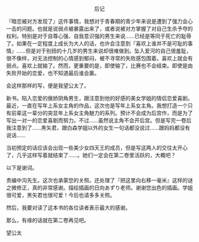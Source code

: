 <p align="center">后记</p>

『暗恋被对方发现了』这件事情，我想对于青春期的青少年来说是遭到了强力会心一击的问题。也就是说弱点被暴露出来了，或者说被对方掌握了对自己生杀予夺的权利。特别是对于自尊心强、自我意识强的男生来说……已经是等同于死亡的耻辱了。如果在一定程度上成长为大人的话，也许会注意到『喜欢上谁并不是可耻的事情』……但是对于别扭的十几岁的男生来说却很难做到。坠入爱河的自己很羞耻，很不像样，对无法控制的心情感到郁闷，被不寻常的失败感包围着。喜欢上就会有弱点。喜欢上就输了。然而，更重要的是，即使输了，比赛也不会结束。即使是由失败开始的恋爱，也不知道最后谁会赢。

会这样那样的写，便是我望公太了。

新书。陷入恋爱的傲娇阴角男生，跟注意到他的好感的美女学姐的情侣恋爱喜剧。最近，一直在写年上系女主角的作品，这次也是写年上系女主角。我想打造一个只有前辈这一辈分的突显年上系女主角魅力的系列。预计不会成为后宫作，而是为了写出一对一的恋爱喜剧而努力。不过……虽然说主角不会开后宫。但是写完一卷后我注意到了……黑矢君，跟白森学姐以外的女生一句话都没说过……跟妈妈都没有说话……

当初预定的话应该会出现一些美少女四天王的成员，但是写这两人的交往太开心了，几乎这样写着就结束了……。她们一定会在第二卷里活跃的，大概吧？

以下是谢词。

责编中沟先生。这次也承蒙您的关照。还处理了『把这里向右移一毫米』这样的谜之微修正，真的非常感谢。描绘插画的日向あずり老师。谢谢您出色的插画。学姐很可爱，黑矢君也很可爱！今后也请多多关照。

然后，我要对读了这本书的各位读者表示最大的感谢。

那么，有缘的话就在第二卷再见吧。

望公太

